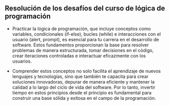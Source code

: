 ## Resolución de los desafíos del curso de lógica de programación

- Practicar la lógica de programación, que incluye conceptos como variables, condicionales (if-else), bucles (while) e interacciones con el usuario (alert, prompt), es esencial para tu carrera en el desarrollo de software. Estos fundamentos proporcionan la base para resolver problemas de manera estructurada, tomar decisiones en el código, crear iteraciones controladas e interactuar eficazmente con los usuarios.

- Comprender estos conceptos no solo facilita el aprendizaje de nuevos lenguajes y tecnologías, sino que también te capacita para crear soluciones innovadoras, depurar de manera eficiente y mantener la calidad a lo largo del ciclo de vida del software. Por lo tanto, invertir tiempo en estos principios desde el principio es fundamental para construir una base sólida y exitosa en el campo de la programación.
